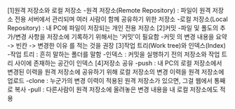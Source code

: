 [1]원격 저장소와 로컬 저장소
-원격 저장소(Remote Repository) : 파일이 원격 저장소 전용 서버에서 관리되며 여러 사람이 함께 공유하기 위한 저장소
-로컬 저장소(Local Repository) : 내 PC에 파일이 저장되는 개인 전용 저장소
[2]커밋
-파일 및 폴도의 추가/변경 사항을 저장소에 기록하기 위해서는 '커밋'이 필요함
-커밋 의 변경 내용을 요약 -> 빈칸 -> 변경한 이유 를 적는 것을 권장
[3]작업 트리(Work tree)와 인덱스(Index)
-작업 트리 : 흔히 말하는 폴더를 말함
-인덱스 : 커밋을 실행하기 전의 저장소와 작업 트리 사이에 존재하는 공간이 인덱스
[4]저장소 공유
-push : 내 PC의 로컬 저장소에서 변경된 이력을 원격 저장소에 공유하기 위해 로컬 저장소의 변경 이력을 원격 저장소에 업로드
-clone : 누군가의 변경 이력이 적용된 원격 저장소가 있으면, 그걸 웹에서 통째로 복사
-pull : 다른사람이 원격 저장소에 올려놓은 변경 내용을 내 로컬 저장소에도 적용
